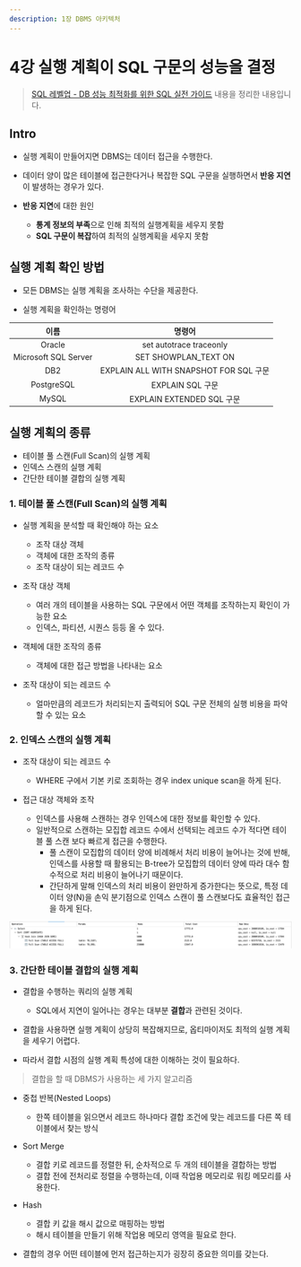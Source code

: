 ```yaml
---
description: 1장 DBMS 아키텍처
---
```


# 4강 실행 계획이 SQL 구문의 성능을 결정

> [SQL 레벨업 - DB 성능 최적화를 위한 SQL 실전 가이드](http://www.kyobobook.co.kr/product/detailViewKor.laf?mallGb=KOR&ejkGb=KOR&barcode=9788968482519) 내용을 정리한 내용입니다.

## Intro

- 실행 계획이 만들어지면 DBMS는 데이터 접근을 수행한다.
- 데이터 양이 많은 테이블에 접근한다거나 복잡한 SQL 구문을 실행하면서 **반응 지연**이 발생하는 경우가 있다.

- **반응 지연**에 대한 원인
	- **통계 정보의 부족**으로 인해 최적의 실행계획을 세우지 못함
	- **SQL 구문이 복잡**하여 최적의 실행계획을 세우지 못함

## 실행 계획 확인 방법

- 모든 DBMS는 실행 계획을 조사하는 수단을 제공한다.

- 실행 계획을 확인하는 명령어

|이름|명령어|
|:---:|:---:|
|Oracle|set autotrace traceonly|
|Microsoft SQL Server|SET SHOWPLAN_TEXT ON|
|DB2|EXPLAIN ALL WITH SNAPSHOT FOR SQL 구문|
|PostgreSQL|EXPLAIN SQL 구문|
|MySQL|EXPLAIN EXTENDED SQL 구문|

## 실행 계획의 종류

- 테이블 풀 스캔(Full Scan)의 실행 계획
- 인덱스 스캔의 실행 계획
- 간단한 테이블 결합의 실행 계획

### 1. 테이블 풀 스캔(Full Scan)의 실행 계획

- 실행 계획을 분석할 때 확인해야 하는 요소
	- 조작 대상 객체
	- 객체에 대한 조작의 종류
	- 조작 대상이 되는 레코드 수

- 조작 대상 객체
	- 여러 개의 테이블을 사용하는 SQL 구문에서 어떤 객체를 조작하는지 확인이 가능한 요소
	- 인덱스, 파티션, 시퀀스 등등 올 수 있다.

- 객체에 대한 조작의 종류
	- 객체에 대한 접근 방법을 나타내는 요소

- 조작 대상이 되는 레코드 수
	- 얼마만큼의 레코드가 처리되는지 출력되어 SQL 구문 전체의 실행 비용을 파악할 수 있는 요소

### 2. 인덱스 스캔의 실행 계획

- 조작 대상이 되는 레코드 수
	- WHERE 구에서 기본 키로 조회하는 경우 index unique scan을 하게 된다.

- 접근 대상 객체와 조작
	- 인덱스를 사용해 스캔하는 경우 인덱스에 대한 정보를 확인할 수 있다.
	- 일반적으로 스캔하는 모집합 레코드 수에서 선택되는 레코드 수가 적다면 테이블 풀 스캔 보다 빠르게 접근을 수행한다.
		- 풀 스캔이 모집합의 데이터 양에 비례해서 처리 비용이 늘어나는 것에 반해, 인덱스를 사용할 때 활용되는 B-tree가 모집합의 데이터 양에 따라 대수 함수적으로 처리 비용이 늘어나기 때문이다.
		- 간단하게 말해 인덱스의 처리 비용이 완만하게 증가한다는 뜻으로, 특정 데이터 양(N)을 손익 분기점으로 인덱스 스캔이 풀 스캔보다도 효율적인 접근을 하게 된다.

![모집합의 데이터가 많을수록 인덱스 스캔이 좋음](../images/executeplan/executeplan_30.png)

### 3. 간단한 테이블 결합의 실행 계획

- 결합을 수행하는 쿼리의 실행 계획
	- SQL에서 지연이 일어나는 경우는 대부분 **결합**과 관련된 것이다.

- 결합을 사용하면 실행 계획이 상당히 복잡해지므로, 옵티마이저도 최적의 실행 계획을 세우기 어렵다.
- 따라서 결합 시점의 실행 계획 특성에 대한 이해하는 것이 필요하다.

> 결합을 할 때 DBMS가 사용하는 세 가지 알고리즘

- 중첩 반복(Nested Loops)
	- 한쪽 테이블을 읽으면서 레코드 하나마다 결합 조건에 맞는 레코드를 다른 쪽 테이블에서 찾는 방식

- Sort Merge
	- 결합 키로 레코드를 정렬한 뒤, 순차적으로 두 개의 테이블을 결합하는 방법
	- 결합 전에 전처리로 정렬을 수행하는데, 이때 작업용 메모리로 워킹 메모리를 사용한다.

- Hash
	- 결합 키 값을 해시 값으로 매핑하는 방법
	- 해시 테이블을 만들기 위해 작업용 메모리 영역을 필요로 한다.


- 결합의 경우 어떤 테이블에 먼저 접근하는지가 굉장히 중요한 의미를 갖는다.
